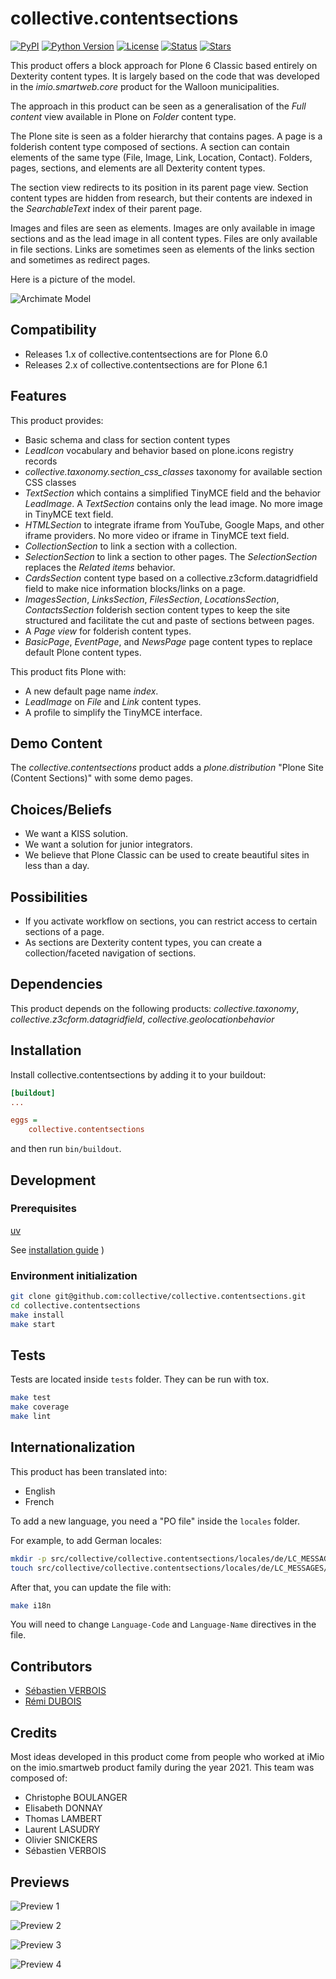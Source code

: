 # collective.contentsections


[![PyPI](https://img.shields.io/pypi/v/collective.contentsections)](https://pypi.org/project/collective.contentsections/)
[![Python Version](https://img.shields.io/pypi/pyversions/collective.contentsections)](https://pypi.org/project/collective.contentsections/)
[![License](https://img.shields.io/pypi/l/collective.contentsections)](https://pypi.org/project/collective.contentsections/)
[![Status](https://img.shields.io/pypi/status/collective.contentsections)](https://pypi.org/project/collective.contentsections/)
[![Stars](https://img.shields.io/github/stars/collective/collective.contentsections?style=social)](https://github.com/collective/collective.contentsections/stargazers)


This product offers a block approach for Plone 6 Classic based entirely on Dexterity content types. It is largely based on the code that was developed in the *imio.smartweb.core* product for the Walloon municipalities.

The approach in this product can be seen as a generalisation of the *Full content* view available in Plone on *Folder* content type.

The Plone site is seen as a folder hierarchy that contains pages. A page is a folderish content type composed of sections. A section can contain elements of the same type (File, Image, Link, Location, Contact). Folders, pages, sections, and elements are all Dexterity content types.

The section view redirects to its position in its parent page view. Section content types are hidden from research, but their contents are indexed in the *SearchableText* index of their parent page.

Images and files are seen as elements. Images are only available in image sections and as the lead image in all content types. Files are only available in file sections. Links are sometimes seen as elements of the links section and sometimes as redirect pages.

Here is a picture of the model.

![Archimate Model](https://raw.githubusercontent.com/sverbois/collective.contentsections/main/docs/images/model.png)

## Compatibility

- Releases 1.x of collective.contentsections are for Plone 6.0
- Releases 2.x of collective.contentsections are for Plone 6.1

## Features

This product provides:

- Basic schema and class for section content types
- *LeadIcon* vocabulary and behavior based on plone.icons registry records
- *collective.taxonomy.section_css_classes* taxonomy for available section CSS classes
- *TextSection* which contains a simplified TinyMCE field and the behavior *LeadImage*. A *TextSection* contains only the lead image. No more image in TinyMCE text field.
- *HTMLSection* to integrate iframe from YouTube, Google Maps, and other iframe providers. No more video or iframe in TinyMCE text field.
- *CollectionSection* to link a section with a collection.
- *SelectionSection* to link a section to other pages. The *SelectionSection* replaces the *Related items* behavior.
- *CardsSection* content type based on a collective.z3cform.datagridfield field to make nice information blocks/links on a page.
- *ImagesSection*, *LinksSection*, *FilesSection*, *LocationsSection*, *ContactsSection* folderish section content types to keep the site structured and facilitate the cut and paste of sections between pages.
- A *Page view* for folderish content types.
- *BasicPage*, *EventPage*, and *NewsPage* page content types to replace default Plone content types.

This product fits Plone with:

- A new default page name *index*.
- *LeadImage* on *File* and *Link* content types.
- A profile to simplify the TinyMCE interface.

## Demo Content

The *collective.contentsections* product adds a *plone.distribution* "Plone Site (Content Sections)" with some demo pages.

## Choices/Beliefs

- We want a KISS solution.
- We want a solution for junior integrators.
- We believe that Plone Classic can be used to create beautiful sites in less than a day.

## Possibilities

- If you activate workflow on sections, you can restrict access to certain sections of a page.
- As sections are Dexterity content types, you can create a collection/faceted navigation of sections.

## Dependencies

This product depends on the following products: *collective.taxonomy*, *collective.z3cform.datagridfield*, *collective.geolocationbehavior*

## Installation

Install collective.contentsections by adding it to your buildout:

```ini
[buildout]
...

eggs =
    collective.contentsections
```

and then run `bin/buildout`.

## Development

###  Prerequisites

[uv](https://docs.astral.sh/uv/) 

See [installation guide](https://docs.astral.sh/uv/getting-started/installation/) )

### Environment initialization

```bash
git clone git@github.com:collective/collective.contentsections.git
cd collective.contentsections
make install
make start
```

## Tests

Tests are located inside `tests` folder. They can be run with tox.

```bash
make test
make coverage
make lint
```

## Internationalization

This product has been translated into:

- English
- French

To add a new language, you need a "PO file" inside the `locales` folder.

For example, to add German locales:

```bash
mkdir -p src/collective/collective.contentsections/locales/de/LC_MESSAGES
touch src/collective/collective.contentsections/locales/de/LC_MESSAGES/collective.contentsections.po
```

After that, you can update the file with:

```bash
make i18n
```

You will need to change `Language-Code` and `Language-Name` directives in the file.

## Contributors

- [Sébastien VERBOIS](https://github.com/sverbois)
- [Rémi DUBOIS](https://github.com/remdub)

## Credits

Most ideas developed in this product come from people who worked at iMio on the imio.smartweb product family during the year 2021. This team was composed of:

- Christophe BOULANGER
- Elisabeth DONNAY
- Thomas LAMBERT
- Laurent LASUDRY
- Olivier SNICKERS
- Sébastien VERBOIS

## Previews

![Preview 1](https://raw.githubusercontent.com/sverbois/collective.contentsections/main/docs/images/preview1.png)

![Preview 2](https://raw.githubusercontent.com/sverbois/collective.contentsections/main/docs/images/preview2.png)

![Preview 3](https://raw.githubusercontent.com/sverbois/collective.contentsections/main/docs/images/preview3.png)

![Preview 4](https://raw.githubusercontent.com/sverbois/collective.contentsections/main/docs/images/preview4.png)